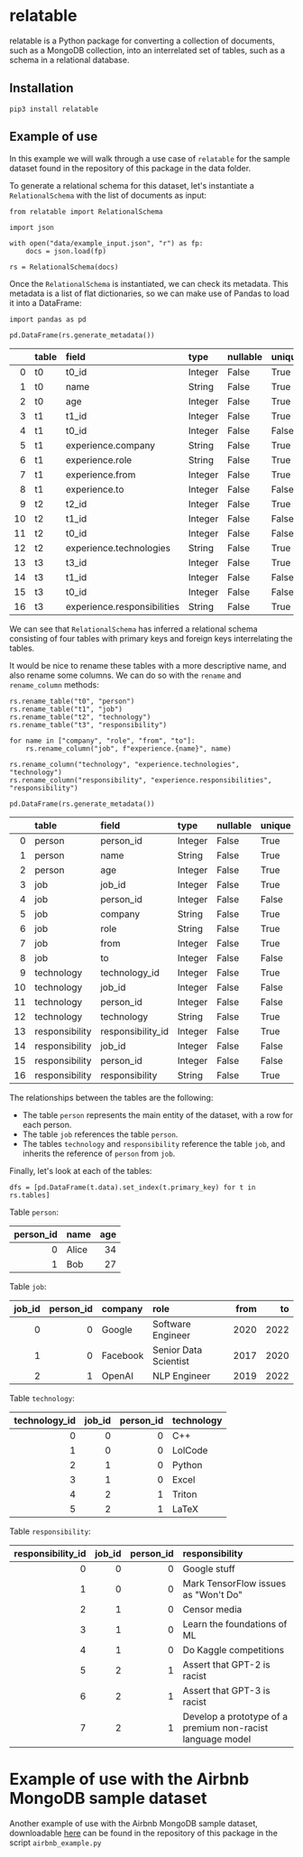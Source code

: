 # relatable

relatable is a Python package for converting a collection of documents, 
such as a MongoDB collection, into an interrelated set of tables, such as a 
schema in a relational database.

## Installation

```
pip3 install relatable
```

## Example of use

In this example we will walk through a use case of `relatable` for the sample dataset found in the repository of this 
package in the data folder.

To generate a relational schema for this dataset, let's instantiate a `RelationalSchema` with the list of documents as 
input:

```
from relatable import RelationalSchema

import json

with open("data/example_input.json", "r") as fp:
    docs = json.load(fp)

rs = RelationalSchema(docs)
```

Once the `RelationalSchema` is instantiated, we can check its metadata. This metadata is a list of flat dictionaries, so 
we can make use of Pandas to load it into a DataFrame:

```
import pandas as pd

pd.DataFrame(rs.generate_metadata())
```

|     | table | field                       | type    | nullable | unique |
|----:|:------|:----------------------------|:--------|:---------|:-------|
|   0 | t0    | t0_id                       | Integer | False    | True   |
|   1 | t0    | name                        | String  | False    | True   |
|   2 | t0    | age                         | Integer | False    | True   |
|   3 | t1    | t1_id                       | Integer | False    | True   |
|   4 | t1    | t0_id                       | Integer | False    | False  |
|   5 | t1    | experience.company          | String  | False    | True   |
|   6 | t1    | experience.role             | String  | False    | True   |
|   7 | t1    | experience.from             | Integer | False    | True   |
|   8 | t1    | experience.to               | Integer | False    | False  |
|   9 | t2    | t2_id                       | Integer | False    | True   |
|  10 | t2    | t1_id                       | Integer | False    | False  |
|  11 | t2    | t0_id                       | Integer | False    | False  |
|  12 | t2    | experience.technologies     | String  | False    | True   |
|  13 | t3    | t3_id                       | Integer | False    | True   |
|  14 | t3    | t1_id                       | Integer | False    | False  |
|  15 | t3    | t0_id                       | Integer | False    | False  |
|  16 | t3    | experience.responsibilities | String  | False    | True   | 

We can see that `RelationalSchema` has inferred a relational schema consisting of four tables with primary keys and 
foreign keys interrelating the tables.

It would be nice to rename these tables with a more descriptive name, and also rename some columns. We can do so with 
the `rename` and `rename_column` methods:

```
rs.rename_table("t0", "person")
rs.rename_table("t1", "job")
rs.rename_table("t2", "technology")
rs.rename_table("t3", "responsibility")

for name in ["company", "role", "from", "to"]:
    rs.rename_column("job", f"experience.{name}", name)

rs.rename_column("technology", "experience.technologies", "technology")
rs.rename_column("responsibility", "experience.responsibilities", "responsibility")

pd.DataFrame(rs.generate_metadata())
```

|     | table          | field             | type    | nullable | unique |
|----:|:---------------|:------------------|:--------|:---------|:-------|
|   0 | person         | person_id         | Integer | False    | True   |
|   1 | person         | name              | String  | False    | True   |
|   2 | person         | age               | Integer | False    | True   |
|   3 | job            | job_id            | Integer | False    | True   |
|   4 | job            | person_id         | Integer | False    | False  |
|   5 | job            | company           | String  | False    | True   |
|   6 | job            | role              | String  | False    | True   |
|   7 | job            | from              | Integer | False    | True   |
|   8 | job            | to                | Integer | False    | False  |
|   9 | technology     | technology_id     | Integer | False    | True   |
|  10 | technology     | job_id            | Integer | False    | False  |
|  11 | technology     | person_id         | Integer | False    | False  |
|  12 | technology     | technology        | String  | False    | True   |
|  13 | responsibility | responsibility_id | Integer | False    | True   |
|  14 | responsibility | job_id            | Integer | False    | False  |
|  15 | responsibility | person_id         | Integer | False    | False  |
|  16 | responsibility | responsibility    | String  | False    | True   | 

The relationships between the tables are the following:

- The table `person` represents the main entity of the dataset, with a row for each person.
- The table `job` references the table `person`.
- The tables `technology` and `responsibility` reference the table `job`, and inherits the reference of `person` from 
`job`.

Finally, let's look at each of the tables:

```
dfs = [pd.DataFrame(t.data).set_index(t.primary_key) for t in rs.tables]
```

Table `person`:

| person_id | name  | age |
|----------:|:------|----:|
|         0 | Alice |  34 |
|         1 | Bob   |  27 | 

Table `job`:

| job_id | person_id | company  | role                  | from |   to |
|-------:|----------:|:---------|:----------------------|-----:|-----:|
|      0 |         0 | Google   | Software Engineer     | 2020 | 2022 |
|      1 |         0 | Facebook | Senior Data Scientist | 2017 | 2020 |
|      2 |         1 | OpenAI   | NLP Engineer          | 2019 | 2022 | 

Table `technology`:

| technology_id | job_id | person_id | technology |
|--------------:|-------:|----------:|:-----------|
|             0 |      0 |         0 | C++        |
|             1 |      0 |         0 | LolCode    |
|             2 |      1 |         0 | Python     |
|             3 |      1 |         0 | Excel      |
|             4 |      2 |         1 | Triton     |
|             5 |      2 |         1 | LaTeX      | 

Table `responsibility`:

| responsibility_id | job_id | person_id | responsibility                                             |
|------------------:|-------:|----------:|:-----------------------------------------------------------|
|                 0 |      0 |         0 | Google stuff                                               |
|                 1 |      0 |         0 | Mark TensorFlow issues as "Won't Do"                       |
|                 2 |      1 |         0 | Censor media                                               |
|                 3 |      1 |         0 | Learn the foundations of ML                                |
|                 4 |      1 |         0 | Do Kaggle competitions                                     |
|                 5 |      2 |         1 | Assert that GPT-2 is racist                                |
|                 6 |      2 |         1 | Assert that GPT-3 is racist                                |
|                 7 |      2 |         1 | Develop a prototype of a premium non-racist language model | 

# Example of use with the Airbnb MongoDB sample dataset

Another example of use with the Airbnb MongoDB sample dataset, downloadable 
[here](https://github.com/neelabalan/mongodb-sample-dataset/blob/main/sample_airbnb/listingsAndReviews.json) can be 
found in the repository of this package in the script `airbnb_example.py`
